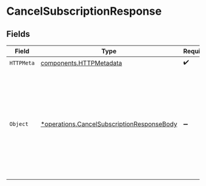 # CancelSubscriptionResponse


## Fields

| Field                                                                                                                                                                                  | Type                                                                                                                                                                                   | Required                                                                                                                                                                               | Description                                                                                                                                                                            |
| -------------------------------------------------------------------------------------------------------------------------------------------------------------------------------------- | -------------------------------------------------------------------------------------------------------------------------------------------------------------------------------------- | -------------------------------------------------------------------------------------------------------------------------------------------------------------------------------------- | -------------------------------------------------------------------------------------------------------------------------------------------------------------------------------------- |
| `HTTPMeta`                                                                                                                                                                             | [components.HTTPMetadata](../../models/components/httpmetadata.md)                                                                                                                     | :heavy_check_mark:                                                                                                                                                                     | N/A                                                                                                                                                                                    |
| `Object`                                                                                                                                                                               | [*operations.CancelSubscriptionResponseBody](../../models/operations/cancelsubscriptionresponsebody.md)                                                                                | :heavy_minus_sign:                                                                                                                                                                     | The updated subscription object with status `canceled`. For a complete reference of the subscription object,<br/>refer to the [Get subscription endpoint](get-subscription) documentation. |